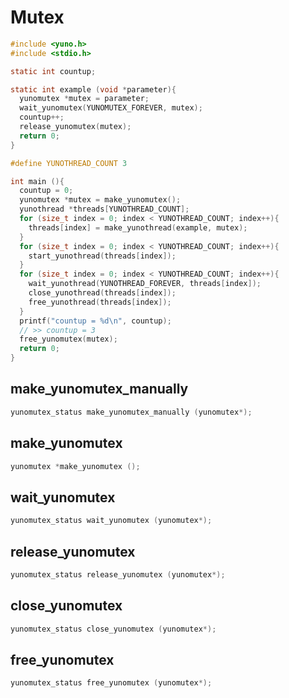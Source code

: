 
# Mutex

```c
#include <yuno.h>
#include <stdio.h>

static int countup;

static int example (void *parameter){
  yunomutex *mutex = parameter;
  wait_yunomutex(YUNOMUTEX_FOREVER, mutex);
  countup++;
  release_yunomutex(mutex);
  return 0;
}

#define YUNOTHREAD_COUNT 3

int main (){
  countup = 0;
  yunomutex *mutex = make_yunomutex();
  yunothread *threads[YUNOTHREAD_COUNT];
  for (size_t index = 0; index < YUNOTHREAD_COUNT; index++){
    threads[index] = make_yunothread(example, mutex);
  }
  for (size_t index = 0; index < YUNOTHREAD_COUNT; index++){
    start_yunothread(threads[index]);
  }
  for (size_t index = 0; index < YUNOTHREAD_COUNT; index++){
    wait_yunothread(YUNOTHREAD_FOREVER, threads[index]);
    close_yunothread(threads[index]);
    free_yunothread(threads[index]);
  }
  printf("countup = %d\n", countup);
  // >> countup = 3
  free_yunomutex(mutex);
  return 0;
}
```

## make_yunomutex_manually

```c
yunomutex_status make_yunomutex_manually (yunomutex*);
```

## make_yunomutex

```c
yunomutex *make_yunomutex ();
```

## wait_yunomutex

```c
yunomutex_status wait_yunomutex (yunomutex*);
```

## release_yunomutex

```c
yunomutex_status release_yunomutex (yunomutex*);
```

## close_yunomutex

```c
yunomutex_status close_yunomutex (yunomutex*);
```

## free_yunomutex

```c
yunomutex_status free_yunomutex (yunomutex*);
```
